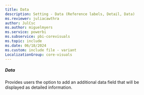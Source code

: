 ```yaml
---
title: Data
description: Setting - Data (Reference labels, Detail, Data)
ms.reviewer: juliacawthra
author: JulCsc
ms.author: miguelmyers
ms.service: powerbi
ms.subservice: pbi-corevisuals
ms.topic: include
ms.date: 06/18/2024
ms.custom: include file - variant
LocalizationGroup: core-visuals
---
```

##### Data

Provides users the option to add an additional data field that will be displayed as detailed information.
